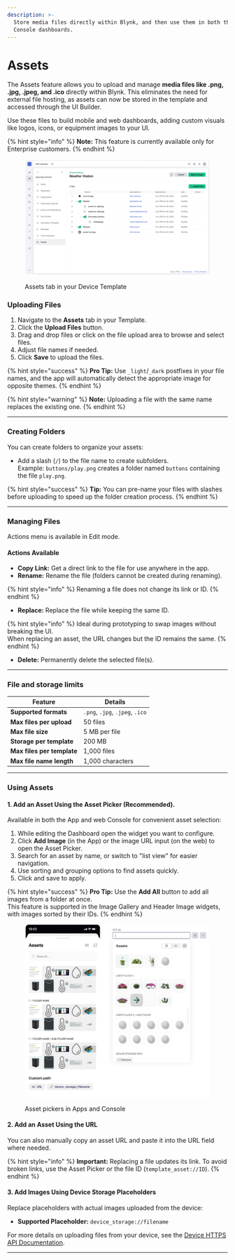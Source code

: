 ```yaml
---
description: >-
  Store media files directly within Blynk, and then use them in both the App and
  Console dashboards.
---
```


# Assets

The Assets feature allows you to upload and manage **media files like .png, .jpg, .jpeg, and .ico** directly within Blynk. This eliminates the need for external file hosting, as assets can now be stored in the template and accessed through the UI Builder.

Use these files to build mobile and web dashboards, adding custom visuals like logos, icons, or equipment images to your UI.&#x20;

{% hint style="info" %}
**Note:** This feature is currently available only for Enterprise customers.
{% endhint %}

<figure><img src="../../.gitbook/assets/template-assets.png" alt=""><figcaption><p>Assets tab in your Device Template</p></figcaption></figure>

### Uploading Files

1. Navigate to the **Assets** tab in your Template.
2. Click the **Upload Files** button.
3. Drag and drop files or click on the file upload area to browse and select files.
4. Adjust file names if needed.
5. Click **Save** to upload the files.

{% hint style="success" %}
**Pro Tip:** Use `_light`/`_dark` postfixes in your file names, and the app will automatically detect the appropriate image for opposite themes.
{% endhint %}

{% hint style="warning" %}
**Note:** Uploading a file with the same name replaces the existing one.
{% endhint %}

***

### Creating Folders

You can create folders to organize your assets:

* Add a slash (`/`) to the file name to create subfolders.\
  Example: `buttons/play.png` creates a folder named `buttons` containing the file `play.png`.

{% hint style="success" %}
**Tip:** You can pre-name your files with slashes before uploading to speed up the folder creation process.
{% endhint %}

***

### Managing Files

Actions menu is available in Edit mode.

#### Actions Available

* **Copy Link:** Get a direct link to the file for use anywhere in the app.
* **Rename:** Rename the file (folders cannot be created during renaming).

{% hint style="info" %}
Renaming a file does not change its link or ID.
{% endhint %}

* **Replace:** Replace the file while keeping the same ID.

{% hint style="info" %}
Ideal during prototyping to swap images without breaking the UI.\
When replacing an asset, the URL changes but the ID remains the same.
{% endhint %}

* **Delete:** Permanently delete the selected file(s).

***

### File and storage limits

| Feature                    | Details                         |
| -------------------------- | ------------------------------- |
| **Supported formats**      | `.png`, `.jpg`, `.jpeg`, `.ico` |
| **Max files per upload**   | 50 files                        |
| **Max file size**          | 5 MB per file                   |
| **Storage per template**   | 200 MB                          |
| **Max files per template** | 1,000 files                     |
| **Max file name length**   | 1,000 characters                |

***

### Using Assets

#### 1. Add an Asset Using the Asset Picker (Recommended).&#x20;

Available in both the App and web Console for convenient asset selection:

1. While editing the Dashboard open the widget you want to configure.
2. Click **Add Image** (in the App) or the image URL input (on the web) to open the Asset Picker.
3. Search for an asset by name, or switch to "list view" for easier navigation.
4. Use sorting and grouping options to find assets quickly.
5. Click and save to apply.

{% hint style="success" %}
**Pro Tip:** Use the **Add All** button to add all images from a folder at once.\
This feature is supported in the Image Gallery and Header Image widgets, with images sorted by their IDs.
{% endhint %}

<figure><img src="../../.gitbook/assets/asset-picker.png" alt=""><figcaption><p>Asset pickers in Apps and Console</p></figcaption></figure>

#### 2. Add an Asset Using the URL

You can also manually copy an asset URL and paste it into the URL field where needed.

{% hint style="info" %}
**Important:** Replacing a file updates its link. To avoid broken links, use the Asset Picker or the file ID (`template_asset://ID`).
{% endhint %}

#### 3. Add Images Using Device Storage Placeholders

Replace placeholders with actual images uploaded from the device:

* **Supported Placeholder:** `device_storage://filename`

For more details on uploading files from your device, see the [Device HTTPS API Documentation](https://docs.blynk.io/en/blynk.cloud/device-https-api/upload-a-file).

***
